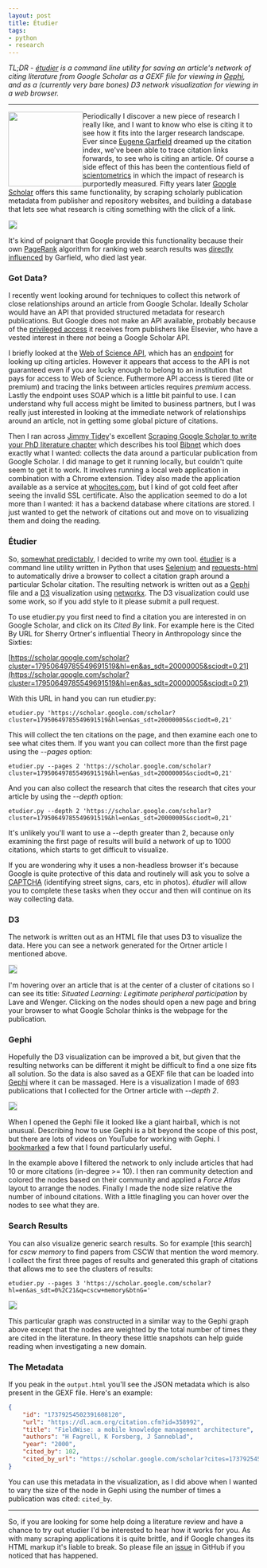 ```yaml
---
layout: post
title: Étudier
tags:
- python
- research
---
```


*TL;DR - [étudier] is a command line utility for saving an article's network of
citing literature from Google Scholar as a GEXF file for viewing in [Gephi], and
as a (currently very bare bones) D3 network visualization for viewing in a web
browser.*

---

<img style="float: left; width: 150px;" class="img-responsive"
src="/images/scholar-gephi.png">

Periodically I discover a new piece of research I really like, and I want to
know who else is citing it to see how it fits into the larger research
landscape. Ever since [Eugene Garfield] dreamed up the citation index, we've
been able to trace citation links forwards, to see who is citing an article. Of
course a side effect of this has been the contentious field of [scientometrics]
in which the impact of research is purportedly measured. Fifty years later
[Google Scholar] offers this same functionality, by scraping scholarly
publication metadata from publisher and repository websites, and building a
database that lets see what research is citing something with the click of a
link.

<img style="border: thin solid #ddd;" class="img-responsive" src="/images/scholar-cited.png">

It's kind of poignant that Google provide this functionality because their own
[PageRank] algorithm for ranking web search results was [directly influenced] by
Garfield, who died last year.

### Got Data?

I recently went looking around for techniques to collect this network of close
relationships around an article from Google Scholar. Ideally Scholar would have
an API that provided structured metadata for research publications. But Google
does not make an API available, probably because of the [privileged access] it
receives from publishers like Elsevier, who have a vested interest in there
*not* being a Google Scholar API.

I briefly looked at the [Web of Science API], which has an [endpoint] for
looking up citing articles. However it appears that access to the API is not
guaranteed even if you are lucky enough to belong to an institution that pays
for access to Web of Science. Futhermore API access is tiered (lite or premium)
and tracing the links between articles requires *premium* access. Lastly the
endpoint uses SOAP which is a little bit painful to use. I can understand why
full access might be limited to business partners, but I was really just
interested in looking at the immediate network of relationships around an
article, not in getting some global picture of citations.

Then I ran across [Jimmy Tidey]'s excellent [Scraping Google Scholar to write
your PhD literature
chapter](https://mystudentvoices.com/scraping-google-scholar-to-write-your-phd-literature-chapter-2ea35f8f4fa1)
which describes his tool
[Bibnet](https://github.com/jimmytidey/bibnet-google-scholar-scraper) which does
exactly what I wanted: collects the data around a particular publication from
Google Scholar. I did manage to get it running locally, but couldn't quite seem
to get it to work. It involves running a local web application in combination
with a Chrome extension. Tidey also made the application available as a service
at [whocites.com](https://whocites.com), but I kind of got cold feet after
seeing the invalid SSL certificate. Also the application seemed to do a lot more
than I wanted: it has a backend database where citations are stored. I just
wanted to get the network of citations out and move on to visualizing them and
doing the reading.

### Étudier

So, [somewhat predictably], I decided to write my own tool. [étudier] is a
command line utility written in Python that uses [Selenium] and [requests-html]
to automatically drive a browser to collect a citation graph around a particular
Scholar citation. The resulting network is written out as a [Gephi] file and a
[D3] visualization using [networkx]. The D3 visualization could use some
work, so if you add style to it please submit a pull request.

To use etudier.py you first need to find a citation you are interested in on
Google Scholar, and click on its *Cited By* link. For example here is the Cited
By URL for Sherry Ortner's influential Theory in Anthropology since the Sixties:

[https://scholar.google.com/scholar?cluster=17950649785549691519&hl=en&as_sdt=20000005&sciodt=0,21](https://scholar.google.com/scholar?cluster=17950649785549691519&hl=en&as_sdt=20000005&sciodt=0,21)

With this URL in hand you can run etudier.py:

    etudier.py 'https://scholar.google.com/scholar?cluster=17950649785549691519&hl=en&as_sdt=20000005&sciodt=0,21'

This will collect the ten citations on the page, and then examine each one to
see what cites them. If you want you can collect more than the first page using
the *--pages* option:

    etudier.py --pages 2 'https://scholar.google.com/scholar?cluster=17950649785549691519&hl=en&as_sdt=20000005&sciodt=0,21'

And you can also collect the research that cites the research that cites your 
article by using the *--depth* option:

    etudier.py --depth 2 'https://scholar.google.com/scholar?cluster=17950649785549691519&hl=en&as_sdt=20000005&sciodt=0,21'

It's unlikely you'll want to use a --depth greater than 2, because only
examining the first page of results will build a network of up to 1000 citations, which starts to get difficult to visualize.

If you are wondering why it uses a non-headless browser it's because Google is
quite protective of this data and routinely will ask you to solve a [CAPTCHA]
(identifying street signs, cars, etc in photos).  *étudier* will allow you to
complete these tasks when they occur and then will continue on its way
collecting data.

### D3

The network is written out as an HTML file that uses D3 to visualize the data.
Here you can see a network generated for the Ortner article I mentioned above.

<img style="border: thin solid #ddd;" class="img-responsive"
src="/images/scholar-d3.png">

I'm hovering over an article that is at the center of a cluster of citations so
I can see its title: *Situated Learning: Legitimate peripheral participation* by
Lave and Wenger. Clicking on the nodes should open a new page and bring your
browser to what Google Scholar thinks is the webpage for the publication.

### Gephi

Hopefully the D3 visualization can be improved a bit, but given that the
resulting networks can be different it might be difficult to find a one size
fits all solution. So the data is also saved as a GEXF file that can be loaded
into [Gephi] where it can be massaged. Here is a visualization I made of 693
publications that I collected for the Ortner article with *--depth 2*.

<img style="border: thin solid #ddd;" class="img-responsive"
src="/images/scholar-gephi.png">

When I opened the Gephi file it looked like a giant hairball, which is not
unusual.  Describing how to use Gephi is a bit beyond the scope of this post,
but there are lots of videos on YouTube for working with Gephi. I [bookmarked] a
few that I found particularly useful.

In the example above I filtered the network to only include articles that had 10
or more citations (in-degree >= 10). I then ran community detection and colored
the nodes based on their community and applied a *Force Atlas* layout to arrange
the nodes. Finally I made the node size relative the number of inbound
citations.  With a little finagling you can hover over the nodes to see what
they are.

### Search Results

You can also visualize generic search results. So for example [this search] for
*cscw memory* to find papers from CSCW that mention the word memory. I collect
the first three pages of results and generated this graph of citations that
allows me to see the clusters of results:

    etudier.py --pages 3 'https://scholar.google.com/scholar?hl=en&as_sdt=0%2C21&q=cscw+memory&btnG='

<img style="border: thin solid #ddd;" class="img-responsive" src="/images/scholar-search-gephi.png">

This particular graph was constructed in a similar way to the Gephi graph above
except that the nodes are weighted by the total number of times they are cited
in the literature. In theory these little snapshots can help guide reading when
investigating a new domain.

### The Metadata

If you peak in the `output.html` you'll see the JSON metadata which is also
present in the GEXF file. Here's an example:

```json
{
	"id": "17379254502391608120",
	"url": "https://dl.acm.org/citation.cfm?id=358992",
	"title": "FieldWise: a mobile knowledge management architecture",
	"authors": "H Fagrell, K Forsberg, J Sanneblad",
	"year": "2000",
	"cited_by": 102,
	"cited_by_url": "https://scholar.google.com/scholar?cites=17379254502391608120&as_sdt=20000005&sciodt=0,21&hl=en"
}
```

You can use this metadata in the visualization, as I did above when I wanted to vary the size of the node in Gephi using the number of times a publication was cited: `cited_by`.

---

So, if you are looking for some help doing a literature review and have a chance
to try out etudier I'd be interested to hear how it works for you. As with many
scraping applications it is quite brittle, and if Google changes its HTML markup
it's liable to break. So please file an [issue] in GitHub if you noticed that
has happened.

[Theory in Anthropology since the Sixties]: https://scholar.google.com/scholar?hl=en&as_sdt=20000005&sciodt=0,21&cites=17950649785549691519&scipsc=
[Google Scholar]: https://scholar.google.com
[Selenium]: https://docs.seleniumhq.org/
[requests-html]: http://html.python-requests.org/
[privileged access]: https://www.quora.com/Are-there-technological-or-logistical-challenges-that-explain-why-Google-does-not-have-an-official-API-for-Google-Scholar
[Gephi]: https://gephi.org/
[networkx]: https://networkx.github.io/
[D3]: https://d3js.org/
[Python 3]: https://www.python.org/downloads/
[ChromeDriver]: https://sites.google.com/a/chromium.org/chromedriver/
[Eugene Garfield]: https://en.wikipedia.org/wiki/Eugene_Garfield
[directly influenced]: https://hyp.is/BE_AKCsOEei8sFefEAGR2Q/ilpubs.stanford.edu:8090/422/1/1999-66.pdf
[Google Scholar]: https://scholar.google.com
[scientometrics]: https://en.wikipedia.org/wiki/Scientometrics
[Jimmy Tidey]: https://twitter.com/Jimmytidey
[Web of Science API]: http://ips.clarivate.com/tutorials/wsp_docs/soap/Guide/
[endpoint]: http://ips.clarivate.com/tutorials/wsp_docs/soap/Guide/
[étudier]: https://github.com/edsu/etudier
[CAPTCHA]: https://en.wikipedia.org/wiki/CAPTCHA
[somewhat predictably]: https://en.wikipedia.org/wiki/Not_invented_here
[PageRank]: https://en.wikipedia.org/wiki/PageRank
[command line utility]: https://github.com/edsu/etudier
[bookmarked]: https://pinboard.in/u:edsu/t:gephi+video
[issue]: https://github.com/edsu/etudier/issues
